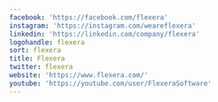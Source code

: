 ```yaml
---
facebook: 'https://facebook.com/flexera'
instagram: 'https://instagram.com/weareflexera'
linkedin: 'https://linkedin.com/company/flexera'
logohandle: flexera
sort: flexera
title: Flexera
twitter: flexera
website: 'https://www.flexera.com/'
youtube: 'https://youtube.com/user/FlexeraSoftware'
---
```

